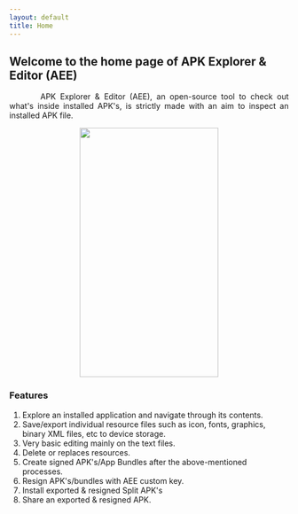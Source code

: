 ```yaml
---
layout: default
title: Home
---
```


<style>
    tab1 { padding-left: 4em; }
</style>

## Welcome to the home page of APK Explorer & Editor (AEE)
<p style="text-align: justify;"><tab1>APK Explorer & Editor (AEE), an open-source tool to check out what's inside installed APK's, is strictly made with an aim to inspect an installed APK file.</tab1></p>

<p style="text-align: center"><img src="https://raw.githubusercontent.com/apk-editor/apk-editor.github.io/main/assets/app_ui.png" alt="" width="250" height="450" /></p>

### Features
1.  Explore an installed application and navigate through its contents.
2.  Save/export individual resource files such as icon, fonts, graphics, binary XML files, etc to device storage.
3.  Very basic editing mainly on the text files.
4.  Delete or replaces resources.
5.  Create signed APK's/App Bundles after the above-mentioned processes.
6.  Resign APK's/bundles with AEE custom key.
7.  Install exported & resigned Split APK's
8.  Share an exported & resigned APK.
